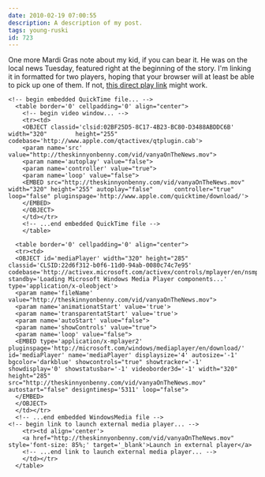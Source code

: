 ```yaml
---
date: 2010-02-19 07:00:55
description: A description of my post.
tags: young-ruski
id: 723
---
```

One more Mardi Gras note about my kid, if you can bear it.  He was on the local news Tuesday, featured right at the beginning of the story.  I'm linking it in formatted for two players, hoping that your browser will at least be able to pick up one of them.  If not, <a href="http://theskinnyonbenny.com/vid/vanyaOnTheNews.mov" target="_blank">this direct play link</a> might work.

    <!-- begin embedded QuickTime file... -->
      <table border='0' cellpadding='0' align="center">
        <!-- begin video window... -->
        <tr><td>
        <OBJECT classid='clsid:02BF25D5-8C17-4B23-BC80-D3488ABDDC6B' width="320"        height="255"  codebase='http://www.apple.com/qtactivex/qtplugin.cab'>
        <param name='src' value="http://theskinnyonbenny.com/vid/vanyaOnTheNews.mov">
        <param name='autoplay' value="false">
        <param name='controller' value="true">
        <param name='loop' value="false">
        <EMBED src="http://theskinnyonbenny.com/vid/vanyaOnTheNews.mov" width="320" height="255" autoplay="false"      controller="true" loop="false" pluginspage='http://www.apple.com/quicktime/download/'>
        </EMBED>
        </OBJECT>
        </td></tr>
        <!-- ...end embedded QuickTime file -->
        </table>


  <!-- begin embedded WindowsMedia file... -->
      <table border='0' cellpadding='0' align="center">
      <tr><td>
      <OBJECT id='mediaPlayer' width="320" height="285"       classid='CLSID:22d6f312-b0f6-11d0-94ab-0080c74c7e95'       codebase='http://activex.microsoft.com/activex/controls/mplayer/en/nsmp2inf.cab#Version=5,1,52,701'       standby='Loading Microsoft Windows Media Player components...' type='application/x-oleobject'>
      <param name='fileName' value="http://theskinnyonbenny.com/vid/vanyaOnTheNews.mov">
      <param name='animationatStart' value='true'>
      <param name='transparentatStart' value='true'>
      <param name='autoStart' value="false">
      <param name='showControls' value="true">
      <param name='loop' value="false">
      <EMBED type='application/x-mplayer2'         pluginspage='http://microsoft.com/windows/mediaplayer/en/download/'        id='mediaPlayer' name='mediaPlayer' displaysize='4' autosize='-1'         bgcolor='darkblue' showcontrols="true" showtracker='-1'         showdisplay='0' showstatusbar='-1' videoborder3d='-1' width="320" height="285"        src="http://theskinnyonbenny.com/vid/vanyaOnTheNews.mov" autostart="false" designtimesp='5311' loop="false">
      </EMBED>
      </OBJECT>
      </td></tr>
      <!-- ...end embedded WindowsMedia file -->
    <!-- begin link to launch external media player... -->
        <tr><td align='center'>
        <a href="http://theskinnyonbenny.com/vid/vanyaOnTheNews.mov" style='font-size: 85%;' target='_blank'>Launch in external player</a>
        <!-- ...end link to launch external media player... -->
        </td></tr>
      </table>